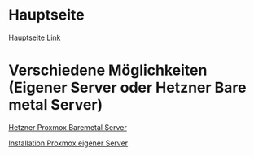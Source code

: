 # Hauptseite
[Hauptseite Link](/README.md)
# Verschiedene Möglichkeiten (Eigener Server oder Hetzner Bare metal Server)
[Hetzner Proxmox Baremetal Server](/1_Infrastruktur/1_Proxmox/0_Hetzner_Server/README.md)

[Installation Proxmox eigener Server](/1_Infrastruktur/1_Proxmox/1_Installation_Server/README.md)